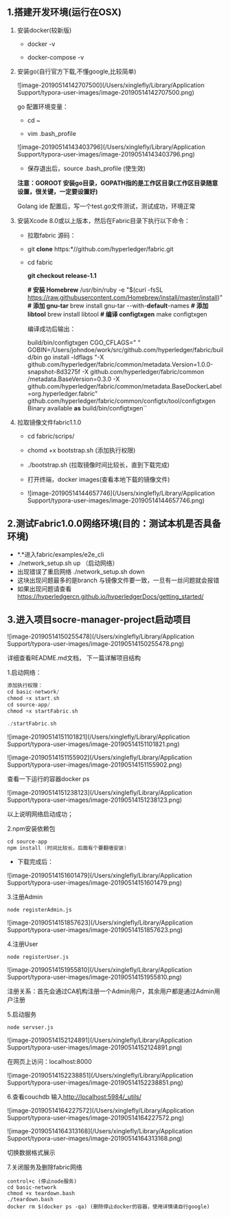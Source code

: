 ## 1.搭建开发环境(运行在OSX)

1. 安装docker(较新版)

   - docker -v 

   - docker-compose -v

2. 安装go(自行官方下载,不懂google,比较简单)

   ![image-20190514142707500](/Users/xinglefly/Library/Application Support/typora-user-images/image-20190514142707500.png)

   go 配置环境变量：

   - cd ~

   - vim .bash_profile

   ![image-20190514143403796](/Users/xinglefly/Library/Application Support/typora-user-images/image-20190514143403796.png)

   - 保存退出后，source .bash_profile (使生效)

   **注意：GOROOT 安装go目录，GOPATH指的是工作区目录(工作区目录随意设置，很关键，一定要设置好)**

   Golang ide 配置后，写一个test.go文件测试，测试成功，环境正常

3. 安装Xcode 8.0或以上版本，然后在Fabric目录下执行以下命令：

   - 拉取fabric 源码：

   - git **clone** https:*//github.com/hyperledger/fabric.git

   - cd fabric

     **git checkout release-1.1**

     **# 安装 Homebrew**
     /usr/bin/ruby -e "$(curl -fsSL https://raw.githubusercontent.com/Homebrew/install/master/install)"
     **# 添加 gnu-tar**
     brew install gnu-tar --with-**default**-names
     **# 添加 libtool**
     brew install libtool
     **# 编译 configtxgen**
     make configtxgen

     编译成功后输出：

     build/bin/configtxgen CGO_CFLAGS=" " GOBIN=/Users/johndoe/work/src/github.com/hyperledger/fabric/build/bin go install -ldflags "-X github.com/hyperledger/fabric/common/metadata.Version=1.0.0-snapshot-8d3275f -X github.com/hyperledger/fabric/common /metadata.BaseVersion=0.3.0 -X github.com/hyperledger/fabric/common/metadata.BaseDockerLabel=org.hyperledger.fabric"       github.com/hyperledger/fabric/common/configtx/tool/configtxgen Binary available **as** build/bin/configtxgen``

4. 拉取镜像文件fabric1.1.0

   - cd fabric/scrips/

   - chomd +x bootstrap.sh (添加执行权限)
   - ./bootstrap.sh   (拉取镜像时间比较长，直到下载完成)
   - 打开终端，docker images(查看本地下载的镜像文件) 
   - ![image-20190514144657746](/Users/xinglefly/Library/Application Support/typora-user-images/image-20190514144657746.png)

## 2.测试Fabric1.0.0网络环境(目的：测试本机是否具备环境)

- *.*进入fabric/examples/e2e_cli
- ./network_setup.sh up （启动网络）
- 出现错误了重启网络  ./network_setup.sh down
- 这块出现问题最多的是branch 与镜像文件要一致，一旦有一丝问题就会报错
- 如果出现问题请查看<https://hyperledgercn.github.io/hyperledgerDocs/getting_started/>

## 3.进入项目socre-manager-project启动项目

![image-20190514150255478](/Users/xinglefly/Library/Application Support/typora-user-images/image-20190514150255478.png)

详细查看README.md文档， 下一篇详解项目结构

1.启动网络：

```go
添加执行权限：
cd basic-network/
chmod +x start.sh 
cd source-app/
chmod +x startFabric.sh 

./startFabric.sh
```

![image-20190514151101821](/Users/xinglefly/Library/Application Support/typora-user-images/image-20190514151101821.png)

![image-20190514151155902](/Users/xinglefly/Library/Application Support/typora-user-images/image-20190514151155902.png)

查看一下运行的容器docker ps

![image-20190514151238123](/Users/xinglefly/Library/Application Support/typora-user-images/image-20190514151238123.png)

以上说明网络启动成功；

2.npm安装依赖包

```go
cd source-app
npm install (时间比较长，后面有个要翻墙安装)
```

- 下载完成后：

![image-20190514151601479](/Users/xinglefly/Library/Application Support/typora-user-images/image-20190514151601479.png)

3.注册Admin

```
node registerAdmin.js
```

![image-20190514151857623](/Users/xinglefly/Library/Application Support/typora-user-images/image-20190514151857623.png)

4.注册User

```
node registerUser.js
```

![image-20190514151955810](/Users/xinglefly/Library/Application Support/typora-user-images/image-20190514151955810.png)

注册关系：首先会通过CA机构注册一个Admin用户，其余用户都是通过Admin用户注册

5.启动服务

```
node servser.js
```

![image-20190514152124891](/Users/xinglefly/Library/Application Support/typora-user-images/image-20190514152124891.png)

在网页上访问：localhost:8000

![image-20190514152238851](/Users/xinglefly/Library/Application Support/typora-user-images/image-20190514152238851.png)

6.查看couchdb 输入<http://localhost:5984/_utils/>

![image-20190514164227572](/Users/xinglefly/Library/Application Support/typora-user-images/image-20190514164227572.png)

![image-20190514164313168](/Users/xinglefly/Library/Application Support/typora-user-images/image-20190514164313168.png)

切换数据格式展示

7.关闭服务及删除fabric网络

```
control+c (停止node服务)
cd basic-network
chmod +x teardown.bash
./teardown.bash
docker rm $(docker ps -qa) (删除停止docker的容器，使用详情请自行google)
```

